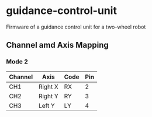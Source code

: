 # guidance-control-unit
Firmware of a guidance control unit for a two-wheel robot


## Channel amd Axis Mapping

### Mode 2

Channel | Axis | Code | Pin
--- | --- | --- | ---
CH1 | Right X | RX | 2
CH2 | Right Y | RY | 3
CH3 | Left Y | LY | 4